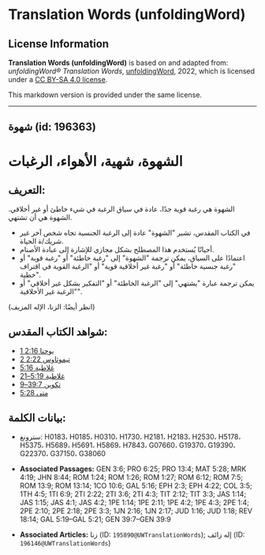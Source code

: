 # Translation Words (unfoldingWord)

## License Information

**Translation Words (unfoldingWord)** is based on and adapted from: _unfoldingWord® Translation Words_, [unfoldingWord](https://unfoldingword.org/utw), 2022, which is licensed under a [CC BY-SA 4.0 license](https://creativecommons.org/licenses/by-sa/4.0/legalcode.en).

This markdown version is provided under the same license.



--------------------------------

## شهوة (id: 196363)

الشهوة، شهية، الأهواء، الرغبات
==============================

التعريف:
--------

الشهوة هي رغبة قوية جدًا، عادة في سياق الرغبة في شيء خاطئ أو غير أخلاقي. الشهوة هي أن تشتهي.

* في الكتاب المقدس، تشير "الشهوة" عادة إلى الرغبة الجنسية تجاه شخص آخر غير شريك/ة الحياة.
* أحيانًا يُستخدم هذا المصطلح بشكل مجازي للإشارة إلى عبادة الأصنام.
* اعتمادًا على السياق، يمكن ترجمة "الشهوة" إلى "رغبة خاطئة" أو "رغبة قوية" أو "رغبة جنسية خاطئة" أو "رغبة غير أخلاقية قوية" أو "الرغبة القوية في اقتراف خطية".
* يمكن ترجمة عبارة "يشتهي" إلى "الرغبة الخاطئة" أو "التفكير بشكل غير أخلاقي" أو "الرغبة غير الأخلاقية".

(انظر أيضًا: الزنا، الإله المزيف)

شواهد الكتاب المقدس:
--------------------

* [1 يوحنا 2:16](https://ref.ly/1John2:16)
* [2 تيموثاوس 2:22](https://ref.ly/2Tim2:22)
* [غلاطية 5:16](https://ref.ly/Gal5:16)
* [غلاطية 5:19–21](https://ref.ly/Gal5:19-Gal5:21)
* [تكوين 39:7–9](https://ref.ly/Gen39:7-Gen39:9)
* [متى 5:28](https://ref.ly/Matt5:28)

بيانات الكلمة:
--------------

* سترونغ: H0183، H0185، H0310، H1730، H2181، H2183، H2530، H5178، H5375، H5689، H5691، H5869، H7843، G07660، G19370، G19390، G22370، G37150، G38060

* **Associated Passages:** GEN 3:6; PRO 6:25; PRO 13:4; MAT 5:28; MRK 4:19; JHN 8:44; ROM 1:24; ROM 1:26; ROM 1:27; ROM 6:12; ROM 7:5; ROM 13:9; ROM 13:14; 1CO 10:6; GAL 5:16; EPH 2:3; EPH 4:22; COL 3:5; 1TH 4:5; 1TI 6:9; 2TI 2:22; 2TI 3:6; 2TI 4:3; TIT 2:12; TIT 3:3; JAS 1:14; JAS 1:15; JAS 4:1; JAS 4:2; 1PE 1:14; 1PE 2:11; 1PE 4:2; 1PE 4:3; 2PE 1:4; 2PE 2:10; 2PE 2:18; 2PE 3:3; 1JN 2:16; 1JN 2:17; JUD 1:16; JUD 1:18; REV 18:14; GAL 5:19–GAL 5:21; GEN 39:7–GEN 39:9
* **Associated Articles:** زنا (ID: `195890@UWTranslationWords`); إله زائف (ID: `196146@UWTranslationWords`)

